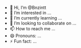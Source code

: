- 👋 Hi, I’m @Bnzintt
- 👀 I’m interested in ...
- 🌱 I’m currently learning ...
- 💞️ I’m looking to collaborate on ...
- 📫 How to reach me ...
- 😄 Pronouns: ...
- ⚡ Fun fact: ...

<!---
Bnzintt/Bnzintt is a ✨ special ✨ repository because its `README.md` (this file) appears on your GitHub profile.
You can click the Preview link to take a look at your changes.
--->
